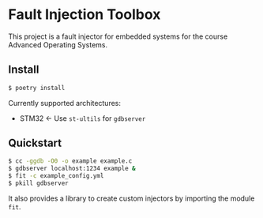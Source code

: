 # Fault Injection Toolbox

This project is a fault injector for embedded systems for the course Advanced Operating Systems.

## Install

```sh
$ poetry install
```

Currently supported architectures:
 - STM32 <- Use `st-ultils` for `gdbserver`

## Quickstart

```sh
$ cc -ggdb -O0 -o example example.c
$ gdbserver localhost:1234 example &
$ fit -c example_config.yml
$ pkill gdbserver
```

It also provides a library to create custom injectors by importing the module `fit`.

